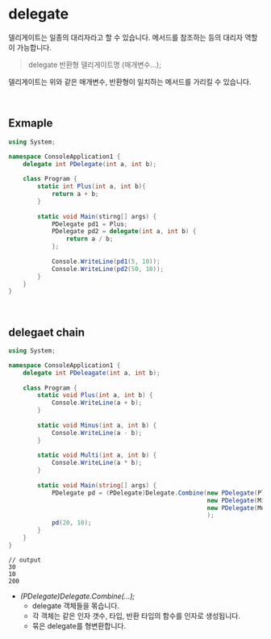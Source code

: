 # delegate

델리게이트는 일종의 대리자라고 할 수 있습니다. 메서드를 참조하는 등의 대리자 역할이 가능합니다.

> delegate 반환형 델리게이트명 (매개변수...);

델리게이트는 위와 같은 매개변수, 반환형이 일치하는 메서드를 가리킬 수 있습니다.

<br>

## Exmaple

```C#
using System;

namespace ConsoleApplication1 {
    delegate int PDelegate(int a, int b);
    
    class Program {
		static int Plus(int a, int b){
            return a + b;
        }
        
        static void Main(stirng[] args) {
            PDelegate pd1 = Plus;
            PDelegate pd2 = delegate(int a, int b) {
                return a / b;
            };
            
            Console.WriteLine(pd1(5, 10));
            Console.WriteLine(pd2(50, 10));
        }
    }
}
```

<br>

## delegaet chain

```c#
using System;

namespace ConsoleApplication1 {
    delegate int PDeleagate(int a, int b);
    
    class Program {
        static void Plus(int a, int b) {
            Console.WriteLine(a + b);
        }
        
        static void Minus(int a, int b) {
            Console.WriteLine(a - b);
        }
        
        static void Multi(int a, int b) {
            Console.WriteLine(a * b);
        }
        
        static void Main(string[] args) {
            PDelegate pd = (PDelegate)Delegate.Combine(new PDelegate(Plus), 
                                                       new PDelegate(Minus),
                                                       new PDelegate(Multi)
                                                       );
            pd(20, 10);
        }
    }
}
```

```
// output
30
10
200
```

* *(PDelegate)Delegate.Combine(...);*
  * delegate 객체들을 몪습니다.
  * 각 객체는 같은 인자 갯수, 타입, 반환 타입의 함수를 인자로 생성됩니다.
  * 묶은 delegate를 형변환합니다.